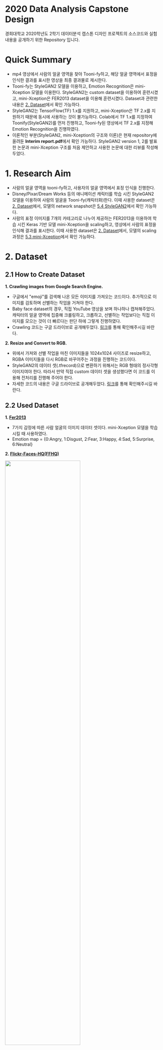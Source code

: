 
# 2020 Data Analysis Capstone Design
경희대학교 2020학년도 2학기 데이터분석 캡스톤 디자인 프로젝트의 소스코드와 실험 내용을 공개하기 위한 Repository 입니다.

# Quick Summary
- mp4 영상에서 사람의 얼굴 영역을 찾아 Tooni-fy하고, 해당 얼굴 영역에서 표정을 인식한 결과를 표시한 영상을 최종 결과물로 제시한다.
- Tooni-fy는 StyleGAN2 모델을 이용하고, Emotion Recognition은 mini-Xception 모델을 이용한다. StyleGAN2는 custom dataset을 이용하여 훈련시켰고, mini-Xception은 FER2013 dataset을 이용해 훈련시켰다. Dataset과 관련한 내용은 [2. Dataset](#dataset_head)에서 확인 가능하다.
- StyleGAN2는 TensorFlow(TF) 1.x를 지원하고, mini-Xception은 TF 2.x를 지원하기 때문에 동시에 사용하는 것이 불가능하다. Colab에서 TF 1.x를 지정하여 Toonify(StyleGAN2)를 먼저 진행하고, Tooni-fy된 영상에서 TF 2.x를 지정해 Emotion Recognition을 진행하였다.
- 이론적인 부분(StyleGAN2, mini-Xception의 구조와 이론)은 현재 repository에 올려둔 **Interim report.pdf**에서 확인 가능하다. StyleGAN2 version 1, 2를 발표한 논문과 mini-Xception 구조를 처음 제안하고 사용한 논문에 대한 리뷰를 작성해두었다.

# 1. Research Aim
- 사람의 얼굴 영역을 tooni-fy하고, 사용자의 얼굴 영역에서 표정 인식을 진행한다.
- Disney/Pixar/Dream Works 등의 애니메이션 캐릭터를 학습 시킨 StyleGAN2 모델을 이용하여 사람의 얼굴을 Tooni-fy(캐릭터화)한다. 이때 사용한 dataset은 [2. Dataset](#dataset_head)에서, 모델의 network snapshot은 [5.4 StyleGAN2](#stylegan_result)에서 확인 가능하다.
- 사람의 표정 이미지를 7개의 카테고리로 나누어 제공하는 FER2013을 이용하여 학습 시킨 Keras 기반 모델 mini-Xception을 scaling하고, 영상에서 사람의 표정을 인식해 결과를 표시한다. 이때 사용한 dataset은 [2. Dataset](#dataset_head)에서, 모델의 scaling 과정은 [5.3 mini-Xception](#mini_xception)에서 확인 가능하다.

# <a id="dataset_head">2. Dataset
## 2.1 How to Create Dataset
**1. Crawling images from Google Search Engine.**
*  구글에서 "emoji"를 검색해 나온 모든 이미지를 가져오는 코드이다. 추가적으로 이미지를 검토하며 선별하는 작업을 거쳐야 한다.
* Baby face dataset의 경우, 직접 YouTube 영상을 보며 하나하나 캡쳐해주었다. 캐릭터의 얼굴 영역에 집중해 크롤링하고, 크롭하고, 선별하는 작업보다는 직접 이미지를 모으는 것이 더 빠르다는 판단 하에 그렇게 진행하였다.
* Crawling 코드는 구글 드라이브로 공개해두었다. [링크](https://drive.google.com/drive/folders/16LaBxqRbWpAVHrQj2zo4R0nEh2C5k1zx?usp=sharing)를 통해 확인해주시길 바란다.

**2. Resize and Convert to RGB.**
* 위에서 가져와 선별 작업을 마친 이미지들을 1024x1024 사이즈로 resize하고, RGBA 이미지들을 다시 RGB로 바꾸어주는 과정을 진행하는 코드이다.
* StyleGAN2의 데이터 셋(.tfrecord)으로 변환하기 위해서는 RGB 형태의 정사각형 이미지여야 한다. 따라서 만약 직접 custom 데이터 셋을 생성했다면 이 코드를 이용해 전처리를 진행해 주어야 한다.
* 자세한 코드의 내용은 구글 드라이브로 공개해두었다. [링크](https://drive.google.com/drive/folders/1cU2z_AbF4l7S_QegRMIkINQtxW0ZwEm_?usp=sharing)를 통해 확인해주시길 바란다.

## 2.2 Used Dataset
**1. [Fer2013](https://www.kaggle.com/c/challenges-in-representation-learning-facial-expression-recognition-challenge/rules)**
*  7가지 감정에 따른 사람 얼굴의 이미지 데이터 셋이다. mini-Xception 모델을 학습시킬 때 사용하였다.
* Emotion map = {0:Angry, 1:Disgust, 2:Fear, 3:Happy, 4:Sad, 5:Surprise, 6:Neutral}

**2. [Flickr-Faces-HQ(FFHQ)](https://github.com/NVlabs/ffhq-dataset.git)**
<div>
<img src="./Demo-Image/stylegan2/dataset/ffhq-원본.jpg" width="70%"></img>
</div>

[그림 1] FFHQ를 base network로 설정했을 때의 fake init snapshot.
*출처 : [NVlab StyleGAN2 repository](https://github.com/NVlabs/ffhq-dataset.git)*

*  NVlab의 StyleGAN2에서 제공하는 고화질의 사람 얼굴 데이터 셋으로, 직접 훈련을 시키진 않았지만 style을 씌우는 base network로 FFHQ 모델을 사용했다.
*  NVlab에서는 StyleGAN2 custom model 학습을 쉽게 할 수 있도록 FFHQ와 같은 데이터 셋과 pretrained 모델을 제공한다.
*  StyleGAN2에서 style을 학습시키기 이전, fake init 스냅샷으로 [그림 1]과 같은 사진이 생성된다.

**3. [Emoji](https://drive.google.com/drive/folders/11xg3i-LVIWEIQ5mS1c97Lm3_iW5qoU10?usp=sharing)**
*  직접 Google의 이미지 검색에서 크롤링하고, resize와 RGB로의 변환 과정을 통해 생성한 emoji 데이터 셋이다.
*  Emoji-fy 모델을 학습할 때, 사용했다. [그림 2]와 같이 사람 얼굴 모델(FFHQ)의 특성이 많이 남아 있는 network를 저장하기 위해, 기존의 snapshot 주기를 default 값인 4에서 1로 줄여 주었다. 짧은 주기로 network를 저장하고, fake snapshot을 통해 원하는 모델을 선정했다.

**4. [Baby Characters of Disney/Pixar/Dream Works](https://drive.google.com/drive/folders/1zL7ExFHUzD8y4ZIztb-kBpjoZj55uWrr?usp=sharing)**
* Disney, Pixar, Dream Works의 애니메이션을 보며 직접 캡쳐한 데이터 셋이다. 애니메이션의 아기 캐릭터 얼굴을 resize, RGB 변환을 하여 사용했다.
* Baby-fy 모델을 학습시킬 때 활용했다. [그림 3]과 같이 사람 얼굴의 형태가 남아 있는 상태에서 애기메이션의 아기 얼굴에 나타나는 눈코입이 씌워져 있는 것을 확인할 수 있다.

**5. [Characters of Disney/Pixar/Dream Works](https://github.com/justinpinkney/toonify)**
<div>
<img src="./Demo-Image/stylegan2/dataset/cartoon-원본.jpg" width="70%"></img>
</div>

[그림 2] Cartooni-fy StyleGAN2 dataset.
*출처 : [Justin Pinkney의 Cartoon Dataset ](https://github.com/justinpinkney/toonify)*

* Disney, Pixar, Dream Works의 애니메이션 캐릭터의 얼굴들로 이루어진 데이터 셋이다. Pinkney의 Toonify 프로젝트에서 쓰인 모델을 training할 때 사용된 데이터 셋이다.
* [링크](https://github.com/justinpinkney/toonify)로 이동하면 원본 데이터 셋을, [Pinkney의 블로그 포스트 글](https://www.justinpinkney.com/toonify-yourself/)에서 자세한 프로젝트의 내용을 확인할 수 있다.


# 3. Design
## 3.1 Initial Design
<img src="./Demo-Image/program-process/initial-design.png" width="90%"></img>

[그림 3] 초기 프로그램 설계도
 - 초기 프로그램 구조는 [그림 5]와 같다. StyleGAN2 모델을 이용하여 만든 personal emoji를 실시간 영상에서 얼굴 영역에 렌더링한다. 이때, 각각의 표정에 맞는 emoji를 미리 만들어두고, 예측한 표정에 따라 렌더링하는 것을 목표로 설계 및 구현했다.

## 3.2 Final Design
<img src="./Demo-Image/program-process/final-design.png" width="90%"></img>

[그림 4] 최종 프로그램 설계도
- Real-time을 포기하고, 영상의 프레임 단위로 Tooni-fy를 진행하는 것을 선택했다. [그림 8]과 같이 원본 영상이 들어오면, 10 프레임 단위로 프레임을 받아 와 Toonified 영상을 만든다. 그렇게 만들어진 Toonified 영상에 Emotion Recognition을 진행해 최종 결과물을 만든다.
- 초기 설계에서 Personal emoji의 결과물이 예상보다 예쁘게 나오지 않아 Disney/Pixar/Dream Works의 애니메이션 캐릭터 얼굴을 학습 시킨 Toonify 모델을 사용했다.

# <a id="train_model">4. How to Train
## 4.1 StyleGAN2 Using Custom Dataset
<div>
<img src="./Demo-Image/program-process/train-stylegan.png" width="80%"></img>
</div>

[그림 5] StyleGAN2 Tooni-fy model training process.

- 우리 프로젝트에서는 StyleGAN2에 custom dataset을 학습시켜 그 결과물을 이용하였다. 사용되었던 dataset은 [2.Dataset](#dataset_head)에 자세히 적어두었고, 각각의 dataset에 대한 결과물은 [5.4 StyleGAN2](#stylegan_result)에서 확인 가능하다.
- 최종적으로는 pinkney의 cartoon dataset을 이용하였고, 이를 학습시킨 과정은 [그림 5]와 같다. StyleGAN2의 base network로 FFHQ(사람 얼굴의 데이터 셋으로 pre-train 된) StyleGAN2 model을 사용해주었다.
- StyleGAN 특성 상, base network에 style을 한층 한층 입혀가며 최종적으로 원하는 dataset의 fake image를 생성할 수 있는 network가 만들어진다. 현재 프로젝트에서는 사람 얼굴에 캐릭터의 스타일을 입히기 원했기 때문에 cartoon의 style을 FFHQ 모델에 입혀주는 방식으로 진행되었다.
- StyleGAN2에서 epoch과 같은 개념으로 사용되는 kimg를 default 값인 25,000으로 설정하였고, network snapshot을 저장하는 주기를 4(default)에서 1로 줄여주었다. 이를 이용해 좀 더 좁은 간격으로 저장된 network를 확인하고, 원하는 스타일의 pkl 파일을 사용할 수 있었다.
- StyleGAN2의 제안과 이론은 NVIDIA의 [publication](https://openaccess.thecvf.com/content_CVPR_2019/html/Karras_A_Style-Based_Generator_Architecture_for_Generative_Adversarial_Networks_CVPR_2019_paper.html)을, StyleGAN2의 소스코드는 [NVlab의 repository](https://github.com/NVlabs/stylegan2)를 참고하였다.


## 4.2 Scaling mini-Xception
<div>
<img src="./Demo-Image/program-process/train-mini-xception.png" width="50%"></img>
</div>

[그림 6] mini-Xception을 기반으로 한 model 9의 구조.

- 우리 프로젝트는 Xception을 경량화 한 CNN 모델 구조인 mini-Xception 구조를 이용해 감정 분류에 사용했다. Real-time으로 model import가 가능할 정도로 용량이 가볍고, 파라미터의 수가 기존의 CNN 모델보다 훨씬 적은 것이 특징이다.
- Original mini-Xception에 대해서는 [GitHub repository](https://github.com/oarriaga/face_classification)와 [publication](https://arxiv.org/abs/1710.07557)에서 확인 가능하다. 현재 프로젝트의 소스코드는 이 original repository에서 영감을 받은 [GitHub 프로젝트](https://github.com/omar178/Emotion-recognition#p1)를 참고하였다.
- Original mini-Xception 구조에 scaling을 진행하여 가장 높은 validation 정확도를 보인 모델 9를 최종 모델로 선택했다. 총 16번의 scaling을 진행하였고, 각각의 모델에 대한 자세한 결과물은  [5.3 mini-Xception](#mini_xception)에서 확인할 수 있다.
- 최종적으로 선정된 모델 9의 구조는 [그림 6]과 같다. 기존의 48x48의 입력 이미지를 94x94로 높였고(Resolution scaling), Convolution block을 4번이 아닌 6번으로 2개의 블록을 추가해주었다(Width/Depth scaling).
- Original Xception과 Big-Xception 역시 사용해 보았지만, 용량 대비 정확도가 높지 않아 real-time에 적절하지 않다고 여겨 mini-Xception 기반의 모델 9를 선택하게 되었다.

# 5. Results
## <a id="personal_emoji">5.1 Create a Personal Emoji
|  <img src="./Demo-Image/personal-emoji/origin.jpg" width="80%"></img>  |  <img src="./Demo-Image/personal-emoji/masked.png" width="80%"></img>  |  <img src="./Demo-Image/personal-emoji/remove-background.png" width="80%"></img>  |  <img src="./Demo-Image/personal-emoji/cropped.png" width="80%"></img>  |
|:---:|:---:|:---:|:---:|

[그림 7] personal emoji 생성 과정. 왼쪽부터 StyleGAN2를 통해 생성한 personal emoji 원본, mask를 씌운 이미지, mask 부분을 투명하게 제거한 이미지, face crop을 한 최종 이미지.

- Personal emoji는 사람의 얼굴을 토대로 emoji의 스타일을 덧씌워 새로운 emoji를 생성한 것을 의미한다. [그림 6]을 보면 가장 왼쪽의 이미지가 사람의 얼굴 사진을 base로 생성한 personal emoji이다. Emoji-fy 모델을 이용하여 생성한 사진에서 배경을 제거해주기 위해 cv2의 Contour 함수를 사용했다.
- Contour 영역을 검출하고, 배경으로 추정되는 부분에 mask를 씌운다. 이 mask 부분의 색상을 지워주고, RGBA로 변환하여 png 파일로 저장한다. 이 png 파일을 얼굴 영역 중심으로 crop 해주면 최종 이미지인 가장 오른쪽의 이미지가 생성된다. 자세한 코드는 **Personal-Emoji** 폴더에서 확인할 수 있다.

## <a id="real_time">5.2 Real-time Emotion Recognition & Rendering a Personal Emoji
<img src="./Demo-Image/real-time-emotion-recognition/real-time-예시.gif" width="40%"></img>

[그림 8] 실시간 personal emoji 렌더링 예시

- mini-Xception 구조의 경우, 파라미터의 수가 기존 모델에 비해 현저히 적어 실시간 영상에서 사용하는 것이 문제가 없었다. 그러나 StyleGAN2의 경우, GPU 메모리 부족과 용량이 매우 커 projection을 하는 시간이 매우 오래 걸리는 점을 고려하여 [그림 7]과 같이 미리 생성한 personal emoji를 렌더링하도록 구현했다.
- mini-Xception 모델은 [omar178](https://github.com/omar178/Emotion-recognition#p1)과 [oarriaga](https://github.com/oarriaga/face_classification)의 작업물과 논문을 참고하여 scaling 하였다.


## <a id="mini_xception">5.3 mini-Xception
| Model | Batch Size | Resolution | Augmentation | # of Conv Blocks | Architecture | Val Acc | Val Loss |
|--|--|--|--|--|--|--|--|
| origin | 32 | 48x48 | X | 4 | mini | 0.6478 | 0.9646 |
| 1 | 32 | 48x48 | O(1,000) | 4 | mini  | 0.6418 | 1.0114 |
| 2 | 32 | 48x48 | O(5,000) | 4 | mini  | 0.6363 | 0.9962 |
| 3 | 48 | 48x48 | O(5,000) | 4 | mini  | 0.6381 | 0.9445 |
| 4 | 32 | 48x48 | O(10,000) | 4 | mini  | 0.6441 | 0.9836 |
| 5 | 32 | 48x48 | O(10,000) | 4 | mini  | 0.6450 | 0.9814 |
| 6 | 48 | 128x128 | O(10,000) | 5 | mini  | 0.6743 | 0.9449 |
| 7 | 32 | 128x128 | O(10,000) | 5 | mini  | 0.6734 | 0.9678 |
| 8 | 48 | 96x96 | O(10,000) | 6 | mini  | 0.6778 | 0.9307 |
| **9** | 32 | 96x96 | O(10,000) | 6 | mini  | **0.6817** | **0.9269** |
| 10 | 32 | 72x72 | O(10,000) | 6 | mini | 0.6539 | 0.9622 |
| 11 | 32 | 48x48 | O(10,000) | 4 | Big | 0.6482 | 0.9949 |
| 12 | 32 | 94x94 | O(10,000) | 4 | Big | 0.6454 | 1.0088 |
| 13 | 32 | 128x128 | O(10,000) | 4 | Big | 0.6300 | 1.0584 |
| 14 | 32 | 96x96 | O(10,000) | 4 | origin | 0.6704 | 0.9361 |
| 15 | 32 | 96x96 | O(10,000) | 4 | origin | 0.6705 | 0.9304 |
| 16 | 32 | 96x96 | O(10,000) | 4 | origin | 0.6626 | 0.9816 |

[도표 1] Emotion Recognition Model Scaling 과정

*  mini : mini-Xception, Big : Big-Xception, origin : Xception
*  Big-Xception과 origin-Xception의 경우, 모델의 용량 대비 정확도가 mini-Xception보다 떨어져 추가적으로 scaling하지 않았다.
*  Real-time에서 돌아가는 것을 초기 목표로 했기에 validation set에 대한 정확도가 original model보다 **4%** 오른 **model 9**를 최종 모델로 선정했다.
*  Training과 Real-time Emotion Recognition 관련 코드는 **Emotion-Recognition** 폴더에서 확인할 수 있다.

## <a id="stylegan_result">5.4 StyleGAN2
### 5.4.1 Network Snapshots
<img src="./Demo-Image/stylegan2/model-snapshot/emoji-fy.jpg" width="70%"></img>

[그림 9] Emoji-fy 모델의 network snapshot

<img src="./Demo-Image/stylegan2/model-snapshot/baby-fy.jpg" width="70%"></img>

[그림 10] Baby-fy 모델의 network snapshot

<img src="./Demo-Image/stylegan2/model-snapshot/cartooni-fy.jpg" width="70%"></img>

[그림 11] Tooni-fy 모델의 network snapshot

- Emoji, Baby characters, Characters 데이터 셋을 FFHQ을 base로 학습시킨 StyleGAN2 모델의 network snapshot이다. Network를 저장하는 간격을 default 값인 4에서 1로 줄여 스타일이 조금씩 입혀지는 과정들을 보고, 가장 결과물이 나은 모델을 선정했다.
- 결과물에서 사용한 Toonify 모델은 [그림 11]이다. FFHQ 데이터 셋[그림 1]과 비교하면 원본에서 얼마나 변했는지를 확인할 수 있다. Training 코드는 **StyleGAN2_Cartoon_Model.ipynb**에서 확인할 수 있다.
- Emoji-fy model의 결과물은 [여기](https://drive.google.com/drive/folders/17OWhipBasJBeDOBvuXLDtq5qn6Ok_vZ_?usp=sharing)에서, Baby-fy model의 결과물은 [여기](https://drive.google.com/drive/folders/15RFw0e-gFsgPx2SihYMeFz4FvBVFOLDk?usp=sharing)에서, Tooni-fy model의 결과물은 [여기](https://drive.google.com/drive/folders/17a6M7VyKebakW_bcdSZ0mjl1B1w9kqOV?usp=sharing)에서 확인 가능하다.

### 5.4.2 Compare Snapshots
| <img src="./Demo-Image/stylegan2/sample-snapshot/0.ffhq-sample.jpg" width="80%"></img>  |  <img src="./Demo-Image/stylegan2/sample-snapshot/1.baby-fy-sample.jpg" width="80%"></img>  |  <img src="./Demo-Image/stylegan2/sample-snapshot/2.cartooni-fy-sample.jpg" width="80%"></img>  |  <img src="./Demo-Image/stylegan2/sample-snapshot/3.emoji-fy-sample.jpg" width="80%"></img>  |
|:--:|:--:|:--:|:--:|

[그림 12] 왼쪽부터 FFHQ, Emoji-fy, Baby-fy, Tooni-fy 모델의 snapshot.

- Snapshot 속 한 인물을 중심으로 비교해볼 수 있다. Projection 결과물이 가장 일정하고, 이쁘게 나오는 Tooni-fy 모델을 최종 모델로 선정했다.


### 5.4.3 Sample Images of Projection
| <img src="./Demo-Image/stylegan2/projection/example.jpg" width="900"></img>  |  <img src="./Demo-Image/stylegan2/projection/example_01.png" width="100%"></img>  |  <img src="./Demo-Image/stylegan2/projection/example_01-toon.jpg" width="100%"></img>  |
|:--:|:--:|:--:|

[그림 13] 왼쪽부터 원본 이미지, 얼굴 중심으로 align된 이미지, Tooni-fied 이미지.

- 왼쪽의 원본 이미지는 100K Faces 프로젝트를 통해 생성된 가상의 인물 사진이다. 인터넷 상에서 무료로 공개되어 있으므로 [구글 드라이브 링크](https://drive.google.com/drive/folders/1WPsVkdt4qDxjV2itBgw_DXkTdU-esEwY)에서 사진들을 확인 가능하다.
- Projection은 StyleGAN2의 FFHQ 얼굴 탐지와 정렬 모듈을 사용한다. Projection 코드는 [pinkney의 Toonify Yourself](https://colab.research.google.com/drive/1s2XPNMwf6HDhrJ1FMwlW1jl-eQ2-_tlk?usp=sharing)를 참고했다.

## <a id="frame_by_frame">5.5 Frame-by-frame Toonify & Emotion Recognition 
<div>
<img src="./Demo-Image/toonify-emotion/sample1-toon.gif" width="40%"></img>
<img src="./Demo-Image/toonify-emotion/sample2-toon.gif" width="40%"></img>
</div>
[그림 14] Sample 1(왼쪽)과 Sample 2(오른쪽)의 Tooni-fied Video 

<div>
<img src="./Demo-Image/toonify-emotion/sample1-slow.gif" width="40%"></img>
<img src="./Demo-Image/toonify-emotion/sample2-slow.gif" width="40%"></img>
</div>
[그림 15] Sample 1(왼쪽)과 Sample 2(오른쪽)의 최종 결과물

- Sample 1은 스마트폰 전면 카메라를 이용했기 때문에 FHD가 최대 화질이었지만, Sample 2의 경우 후면 카메라를 이용하여 UHD로 촬영했다.  [그림 13]과 [그림 14]를 보면 더 고화질로 촬영한 Sample 2의 결과물이 좀 더 좋은 퀄리티로 생성되었음을 확인할 수 있다.
- [그림 12]의 projection 예시를 보면, 고화질의 사진 한 장에 대해서는 매우 좋은 퀄리티의 결과물이 생성되는 것을 볼 수 있다. [그림 12]와 [그림 13, 14] 모두 동일한 kimg(styleGAN2의 epoch과 같은 training step)에서 생성되었음에도 불구하고, [그림 12]의 결과물이 배경과 사람의 조화나, 사람 얼굴의 identity features에 있어 차이가 발생한 이유를 화질과 배경 색의 일관성이라고 해석하고 있다. **사람 뒤의 배경이 일관된 색을 가지고 있고, 매우 고화질로 영상을 촬영한 경우 좀 더 선명하고 배경이 일관적인 영상이 생성된다.**

### 5.5.1 How to Create Sample Video
1. 1080p 이상의 화질(FHD 이상, 30fps)로 얼굴 동영상을 촬영한다.
2. 촬영한 원본 영상을 10 프레임에 1장씩 프레임을 받아와 저장한다.
3. 저장한 이미지를 StyleGAN2 FFHQ 모듈을 활용해 얼굴 영역만 crop하고, align한다.
4. Aligned 이미지를 Tooni-fy 모델에 projection한다.
5. Projection 이미지들을 모아서 cv2의 VideoWriter로 mp4 영상(fps=3)을 생성한다.
6. [그림 13]의 영상이 생성된다.

### 5.5.2 How to Create Final Output
1. [그림 13]의 영상을 가져온다.
2. 영상에서 Emotion Recognition을 실시한다. 이때, 얼굴이 검출되지 않으면 Cannot detect face region 이라는 문구를 삽입한다.
3. Emotion Recognition을 모든 프레임에 실시하고 검출된 표정 정보를 삽입한 프레임을 다시 저장한다.
4. 이 프레임을 VideoWriter로 mp4 영상(fps=3)을 생성한다.
5. [그림 14]은 이렇게 생성된 최종 영상을 0.5배속한 것이다. 영상이 끊겨 보이는 것을 최소화 하기 위해 fps를 3으로 생성했으나, 표정 인식 결과물을 천천히 확인 가능하도록 느린 버전의 gif 파일을 추가했다.

모든 프레임(원본, tooni-fied, emotion-recognition)은 이미지로 저장하고, 영상으로도 저장했다. 각각의 이미지에 따른 프로세스가 잘 이루어졌는지, 세부적인 결과물을 확인하기 위해 그렇게 구현하였다. 자세한 코드의 내용은 현재 repository에 업로드한 **Frame_by_frame_Emotion_Classification_and_Emojify.ipynb**에서 확인 가능하다.

# 6. Reference
This project was inspired by these amazing projects below. If you want to see the original project of StyleGAN2, Toonify, and Emotion Recognition using mini-Xception, please visit the address below.

### 6.1 StyleGAN2 & Toonify
1. [NVlab의 original StyleGAN2 Repo.](https://github.com/NVlabs/stylegan2.git)
2. [Pinkney의 StyleGAN2 fork.](https://github.com/justinpinkney/stylegan2.git)
3. [dvschultz의 StyleGAN2 fork.](https://github.com/dvschultz/stylegan2)
4. [Pinkney의 Toonify Yourself!](https://www.justinpinkney.com/toonify-yourself/)

### 6.2 mini-Xception
5. [Oarriaga의 mini-Xception Repo.](https://github.com/oarriaga/face_classification.git)
6. [omar178의 mini-Xception 응용 Repo.](https://github.com/omar178/Emotion-recognition.git)
